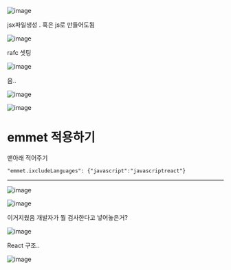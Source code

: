 
![image](https://github.com/Sary556/react/assets/141836031/03fa94b6-06f9-4aa5-b793-888ea28ea3f3)

jsx파일생성 . 혹은 js로 만들어도됨

![image](https://github.com/Sary556/react/assets/141836031/1080cfd5-4ef6-4dc3-81c6-b55f0fdbadd5)

rafc 셋팅




![image](https://github.com/Sary556/react/assets/141836031/d360d96c-d69c-4072-85b4-e1bfa9a76559)

음..




![image](https://github.com/Sary556/react/assets/141836031/876da983-c349-4402-9676-e951381b8be5)


![image](https://github.com/Sary556/react/assets/141836031/a787eb2f-6ef1-4788-bb21-efbba4698400)


# emmet 적용하기
  맨아래 적어주기
  ```
  "emmet.ixcludeLanguages": {"javascript":"javascriptreact"}
  ```







---------------------

![image](https://github.com/Sary556/react/assets/141836031/ae134451-c492-4d6a-84f2-9eff3f59321a)

![image](https://github.com/Sary556/react/assets/141836031/06a0e682-a519-441f-9440-24cf49abbd0c)

이거지웠음 개발자가 뭘 검사한다고 넣어놓은거?





![image](https://github.com/Sary556/react/assets/141836031/eb1d34ec-dd99-4dfe-a4dd-ae464505f36d)


React 구조..


![image](https://github.com/Sary556/react/assets/141836031/9c8db3fc-59b2-4487-9174-f15ecf38d9cf)


